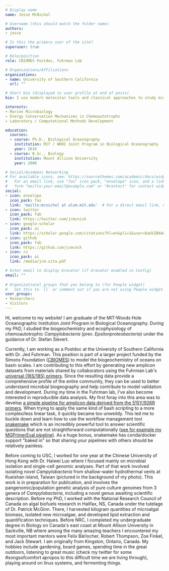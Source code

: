 ```yaml
---
# Display name
name: Jesse McNichol

# Username (this should match the folder name)
authors:
- jesse

# Is this the primary user of the site?
superuser: true

# Role/position
role: CBIOMES Postdoc, Fuhrman Lab

# Organizations/Affiliations
organizations:
- name: University of Southern California
  url: ""

# Short bio (displayed in user profile at end of posts)
bio: I use modern molecular tools and classical approaches to study microbial biogeography, physiology, and metabolism.

interests:
- Marine Microbiology
- Energy Conservation Mechanisms in Chemoautotrophs
- Laboratory / Computational Methods Development

education:
  courses:
  - course: Ph.D., Biological Oceanography
    institution: MIT / WHOI Joint Program in Biological Oceanography
    year: 2016
  - course: B.Sc., Biology
    institution: Mount Allison University
    year: 2008

# Social/Academic Networking
# For available icons, see: https://sourcethemes.com/academic/docs/widgets/#icons
#   For an email link, use "fas" icon pack, "envelope" icon, and a link in the
#   form "mailto:your-email@example.com" or "#contact" for contact widget.
social:
- icon: envelope
  icon_pack: fas
  link: 'mailto:mcnichol at alum.mit.edu'  # For a direct email link, use "mailto:test@example.org".
- icon: twitter
  icon_pack: fab
  link: https://twitter.com/jcmcnick
- icon: google-scholar
  icon_pack: ai
  link: https://scholar.google.com/citations?hl=en&pli=1&user=8aUVZB4AAAAJ
- icon: github
  icon_pack: fab
  link: https://github.com/jcmcnch
- icon: cv
  icon_pack: ai
  link: /media/jcm-vita.pdf

# Enter email to display Gravatar (if Gravatar enabled in Config)
email: ""
  
# Organizational groups that you belong to (for People widget)
#   Set this to `[]` or comment out if you are not using People widget.  
user_groups:
- Researchers
- Visitors
---
```


Hi, welcome to my website! I am graduate of the MIT-Woods Hole Oceanographic Institution Joint Program in Biological Oceanography. During my PhD, I studied the biogeochemistry and ecophysiology of chemoautotrophic *Campylobacteria* (prev. *Epsilonproteobacteria*) under the guidance of Dr. Stefan Sievert.

 Currently, I am working as a Postdoc at the University of Southern California with Dr. Jed Fuhrman. This position is part of a larger project funded by the Simons Foundation ([CBIOMES](https://cbiomes.org "CBIOMES Homepage")) to model the biogeochemistry of oceans on basin scales. I am contributing to this effort by generating new amplicon datasets from materials shared by collaborators using the Fuhrman Lab's [universal (16S/18S) primers](https://sfamjournals.onlinelibrary.wiley.com/doi/full/10.1111/1462-2920.13023 "Link to Parada et al paper"). Since the resulting data provide a comprehensive profile of the entire community, they can be used to better understand microbial biogeography and help contribute to model validation and development. During my time in the Fuhrman lab, I've also become interested in reproducible data analysis. My first foray into this area was to develop [a simple pipeline for amplicon data derived from the 515Y/926R primers](https://fuhrman-lab.github.io/post/515y-926r-qiime2-pipeline/ "Fuhrman lab in-house pipeline"). When trying to apply the same kind of bash scripting to a more complex/less linear task, it quickly became too unweildy. This led me to buckle down and learn how to use the workflow management tool [snakemake](https://snakemake.readthedocs.io "snakemake documentation") which is an incredibly powerful tool to answer scientific questions that are not straightforward computationally ([see for example my MGPrimerEval pipeline](https://github.com/jcmcnch/MGPrimerEval "MGPrimerEval snakemake pipeline")). As a huge bonus, snakemake has conda/docker support "baked in" so that sharing your pipelines with others should be relatively painless.

Before coming to USC, I worked for one year at the Chinese University of Hong Kong with Dr. Haiwei Luo where I focused mainly on microbial isolation and single-cell genomic analyses. Part of that work involved isolating novel *Campylobacteria* from shallow-water hydrothermal vents at Kueishan island, Taiwan (pictured in the background of my photo). This work is in preparation for publication, and involves the pangenomic/population genetic analysis of pure culture genomes from 3 genera of *Campylobacteria*, including a novel genus awaiting scientific description. Before my PhD, I worked with the National Research Council of Canada on algal biofuels research in Halifax, NS, Canada under the tutelage of Dr. Patrick McGinn. There, I harvested kilogram quantities of microalgal biomass, isolated new microalgae, and developed lipid extraction and quantification techniques. Before NRC, I completed my undergraduate degree in Biology on Canada's east coast at Mount Allison University in Sackville, NB where among the many amazing teachers I encountered my most important mentors were Felix Bärlocher, Robert Thompson, Zoe Finkel, and Jack Stewart. I am originally from Kingston, Ontario, Canada. My hobbies include gardening, board games, spending time in the great outdoors, listening to great music (check my twitter for some #songsofcomfort apropos to this difficult time we are living through), playing around on linux systems, and fermenting things.

